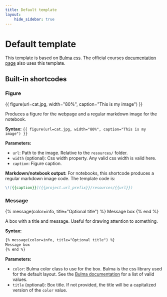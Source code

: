 ```yaml
---
title: Default template
layout:
    hide_sidebar: true
---
```


# Default template

This template is based on [Bulma css](https://bulma.io/). The official courses [documentation page](http://antonmeskildsen.github.io/courses) also uses this template.


## Built-in shortcodes

### Figure

{{ figure(url=cat.jpg, width="80%", caption="This is my image") }}

Produces a figure for the webpage and a regular markdown image for the notebook.

**Syntax:**
`{{ figure(url=cat.jpg, width="80%", caption="This is my image") }}`

**Parameters:**

- `url`: Path to the image. Relative to the `resources/` folder.
- `width` (optional): Css width property. Any valid css width is valid here.
- `caption`: Figure caption.

**Markdown/notebook output:**
For notebooks, this shortcode produces a regular markdown image code. The template code is:

```markdown
\![{{caption}}]({{project.url_prefix}}/resources/{{url}})
```

### Message

{% message(color=info, title="Optional title") %}
Message box
{% end %}

A box with a title and message. Useful for drawing attention to something.

**Syntax:**

```html
{% message(color=info, title="Optional title") %}
Message box
{% end %}
```

**Parameters:**

- `color`: Bulma color class to use for the box. Bulma is the css library used for the default layout. See
  the [Bulma documentation](https://bulma.io/documentation/overview/colors/) for a list of valid values.
- `title` (optional): Box title. If not provided, the title will be a capitalized version of the `color` value.

